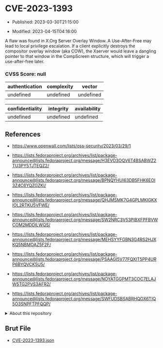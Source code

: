 # CVE-2023-1393

- Published: 2023-03-30T21:15:00

- Modified: 2023-04-15T04:16:00

A flaw was found in X.Org Server Overlay Window. A Use-After-Free may lead to local privilege escalation. If a client explicitly destroys the compositor overlay window (aka COW), the Xserver would leave a dangling pointer to that window in the CompScreen structure, which will trigger a use-after-free later.

### CVSS Score: **null**

| authentication | complexity | vector |
| --- | --- | --- |
| undefined | undefined | undefined |

| confidentiality | integrity | availability |
| --- | --- | --- |
| undefined | undefined | undefined |

## References

* https://www.openwall.com/lists/oss-security/2023/03/29/1

* https://lists.fedoraproject.org/archives/list/package-announce@lists.fedoraproject.org/message/H3EVO3OQV6T4BSABWZ2TU3PY5TJTEQZ2/

* https://lists.fedoraproject.org/archives/list/package-announce@lists.fedoraproject.org/message/BPNQYHUI63DB5FHK6EOI3Z4C6YQZGZKI/

* https://lists.fedoraproject.org/archives/list/package-announce@lists.fedoraproject.org/message/QHJMSMK7G4GPLMKIGKXIOL2RTKU5VFWE/

* https://lists.fedoraproject.org/archives/list/package-announce@lists.fedoraproject.org/message/SW2NRC3V53PIBXFPFBVWCOM2MDDILWQS/

* https://lists.fedoraproject.org/archives/list/package-announce@lists.fedoraproject.org/message/MEHSYYFGBN3G4RS2HJXKQ5NBMOAZ5F2F/

* https://lists.fedoraproject.org/archives/list/package-announce@lists.fedoraproject.org/message/PSAAGI5V77FQXIT5PP4URP6BYQVCK5U5/

* https://lists.fedoraproject.org/archives/list/package-announce@lists.fedoraproject.org/message/NOYATGGPMT3COC7ELAJW5TG2PVS3AFR2/

* https://lists.fedoraproject.org/archives/list/package-announce@lists.fedoraproject.org/message/SWFUDSBSABRHQOX6TIQ5O3SNPFTPFQQP/

<details>
<summary>About this repository</summary> 

  This repository is part of the project [Live Hack CVE](https://github.com/Live-Hack-CVE). Main website can be found [www.live-hack.org](https://www.live-hack.org) 
  
  Made by [Sn0wAlice](https://github.com/Sn0wAlice) for the people that care about security and need to have a feed of the latest CVEs. Hope you enjoy it, don't forget to star the repo and follow me on [Twitter](https://twitter.com/Sn0wAlice) and [Github](https://github.com/Sn0wAlice). And that is my [personnal website](https://www.alice-snow.me/)

  - [Home Page](https://github.com/Live-Hack-CVE)
  - [Framework](https://github.com/Live-Hack-CVE/cve-framework)
  - [CVE database](https://github.com/Live-Hack-CVE/full_database)
  - [Changelog](https://github.com/Live-Hack-CVE/Changelog)
</details>

## Brut File

* [CVE-2023-1393.json](https://raw.githubusercontent.com/Live-Hack-CVE/full_database/main/cves/2023/CVE-2023-1393.json)

